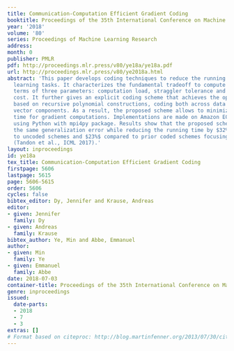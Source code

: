 ```yaml
---
title: Communication-Computation Efficient Gradient Coding
booktitle: Proceedings of the 35th International Conference on Machine Learning
year: '2018'
volume: '80'
series: Proceedings of Machine Learning Research
address: 
month: 0
publisher: PMLR
pdf: http://proceedings.mlr.press/v80/ye18a/ye18a.pdf
url: http://proceedings.mlr.press/v80/ye2018a.html
abstract: 'This paper develops coding techniques to reduce the running time of distributed
  learning tasks. It characterizes the fundamental tradeoff to compute gradients in
  terms of three parameters: computation load, straggler tolerance and communication
  cost. It further gives an explicit coding scheme that achieves the optimal tradeoff
  based on recursive polynomial constructions, coding both across data subsets and
  vector components. As a result, the proposed scheme allows to minimize the running
  time for gradient computations. Implementations are made on Amazon EC2 clusters
  using Python with mpi4py package. Results show that the proposed scheme maintains
  the same generalization error while reducing the running time by $32%$ compared
  to uncoded schemes and $23%$ compared to prior coded schemes focusing only on stragglers
  (Tandon et al., ICML 2017).'
layout: inproceedings
id: ye18a
tex_title: Communication-Computation Efficient Gradient Coding
firstpage: 5606
lastpage: 5615
page: 5606-5615
order: 5606
cycles: false
bibtex_editor: Dy, Jennifer and Krause, Andreas
editor:
- given: Jennifer
  family: Dy
- given: Andreas
  family: Krause
bibtex_author: Ye, Min and Abbe, Emmanuel
author:
- given: Min
  family: Ye
- given: Emmanuel
  family: Abbe
date: 2018-07-03
container-title: Proceedings of the 35th International Conference on Machine Learning
genre: inproceedings
issued:
  date-parts:
  - 2018
  - 7
  - 3
extras: []
# Format based on citeproc: http://blog.martinfenner.org/2013/07/30/citeproc-yaml-for-bibliographies/
---
```

